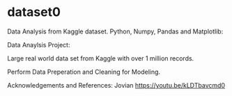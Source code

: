 # dataset0
Data Analysis from Kaggle dataset. Python, Numpy, Pandas and Matplotlib:

Data Anaylsis Project:

Large real world data set from Kaggle with over 1 million records.

Perform Data Preperation and Cleaning for Modeling.


Acknowledgements and References:
Jovian https://youtu.be/kLDTbavcmd0

